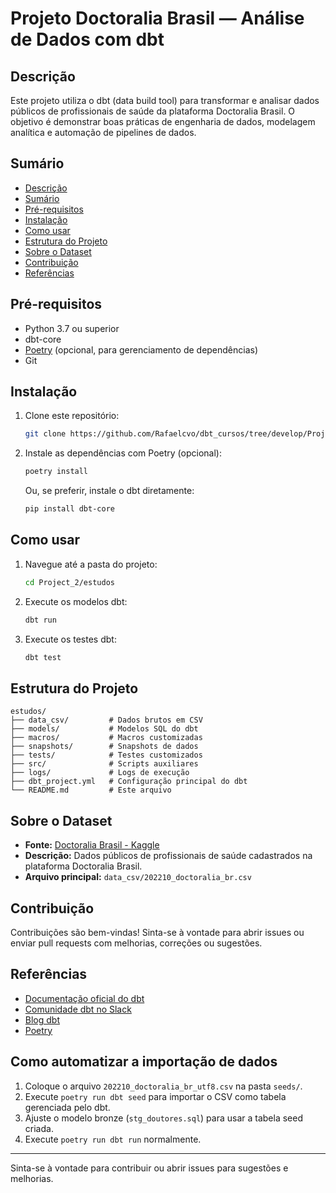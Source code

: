 # Projeto Doctoralia Brasil — Análise de Dados com dbt

## Descrição

Este projeto utiliza o dbt (data build tool) para transformar e analisar dados públicos de profissionais de saúde da plataforma Doctoralia Brasil. O objetivo é demonstrar boas práticas de engenharia de dados, modelagem analítica e automação de pipelines de dados.

## Sumário

- [Descrição](#descrição)
- [Sumário](#sumário)
- [Pré-requisitos](#pré-requisitos)
- [Instalação](#instalação)
- [Como usar](#como-usar)
- [Estrutura do Projeto](#estrutura-do-projeto)
- [Sobre o Dataset](#sobre-o-dataset)
- [Contribuição](#contribuição)
- [Referências](#referências)

## Pré-requisitos

- Python 3.7 ou superior
- dbt-core
- [Poetry](https://python-poetry.org/) (opcional, para gerenciamento de dependências)
- Git

## Instalação

1. Clone este repositório:
   ```bash
   git clone https://github.com/Rafaelcvo/dbt_cursos/tree/develop/Project_2
   ```
2. Instale as dependências com Poetry (opcional):
   ```bash
   poetry install
   ```
   Ou, se preferir, instale o dbt diretamente:
   ```bash
   pip install dbt-core
   ```

## Como usar

1. Navegue até a pasta do projeto:
   ```bash
   cd Project_2/estudos
   ```
2. Execute os modelos dbt:
   ```bash
   dbt run
   ```
3. Execute os testes dbt:
   ```bash
   dbt test
   ```

## Estrutura do Projeto

```
estudos/
├── data_csv/         # Dados brutos em CSV
├── models/           # Modelos SQL do dbt
├── macros/           # Macros customizadas
├── snapshots/        # Snapshots de dados
├── tests/            # Testes customizados
├── src/              # Scripts auxiliares
├── logs/             # Logs de execução
├── dbt_project.yml   # Configuração principal do dbt
└── README.md         # Este arquivo
```

## Sobre o Dataset

- **Fonte:** [Doctoralia Brasil - Kaggle](https://www.kaggle.com/datasets/miguelcorraljr/doctoralia-brasil)
- **Descrição:** Dados públicos de profissionais de saúde cadastrados na plataforma Doctoralia Brasil.
- **Arquivo principal:** `data_csv/202210_doctoralia_br.csv`

## Contribuição

Contribuições são bem-vindas! Sinta-se à vontade para abrir issues ou enviar pull requests com melhorias, correções ou sugestões.

## Referências

- [Documentação oficial do dbt](https://docs.getdbt.com/docs/introduction)
- [Comunidade dbt no Slack](https://community.getdbt.com/)
- [Blog dbt](https://blog.getdbt.com/)
- [Poetry](https://python-poetry.org/)

## Como automatizar a importação de dados

1. Coloque o arquivo `202210_doctoralia_br_utf8.csv` na pasta `seeds/`.
2. Execute `poetry run dbt seed` para importar o CSV como tabela gerenciada pelo dbt.
3. Ajuste o modelo bronze (`stg_doutores.sql`) para usar a tabela seed criada.
4. Execute `poetry run dbt run` normalmente.

---

Sinta-se à vontade para contribuir ou abrir issues para sugestões e melhorias.